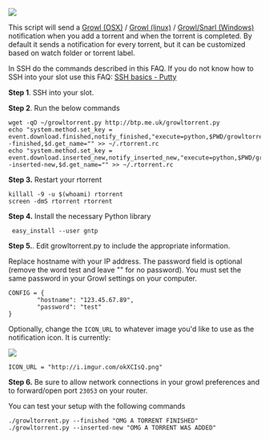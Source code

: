 
![](http://i.imgur.com/LxxHuH4.png)

This script will send a [Growl (OSX)](http://growl.info/) / [Growl (linux)](http://mattn.github.io/growl-for-linux/) / [Growl/Snarl (Windows)](http://www.prowlapp.com/faq.php#windows) notification when you add a torrent and when the torrent is completed. By default it sends a notification for every torrent, but it can be customized based on watch folder or torrent label.

In SSH do the commands described in this FAQ. If you do not know how to SSH into your slot use this FAQ: [SSH basics - Putty](https://www.feralhosting.com/faq/view?question=12)

**Step 1**. SSH into your slot.

**Step 2**. Run the below commands

~~~
wget -qO ~/growltorrent.py http://btp.me.uk/growltorrent.py
echo "system.method.set_key = event.download.finished,notify_finished,"execute=python,$PWD/growltorrent.py,--finished,$d.get_name="" >> ~/.rtorrent.rc
echo "system.method.set_key = event.download.inserted_new,notify_inserted_new,"execute=python,$PWD/growltorrent.py,--inserted-new,$d.get_name="" >> ~/.rtorrent.rc
~~~

**Step 3.** Restart your rtorrent

~~~
killall -9 -u $(whoami) rtorrent
screen -dmS rtorrent rtorrent
~~~

**Step 4.** Install the necessary Python library

~~~
 easy_install --user gntp
~~~

**Step 5.**. Edit growltorrent.py to include the appropriate information.

Replace hostname with your IP address. The password field is optional (remove the word test and leave "" for no password). You must set the same password in your Growl settings on your computer.

~~~
CONFIG = {
        "hostname": "123.45.67.89",
        "password": "test"
}
~~~

Optionally, change the `ICON_URL` to whatever image you'd like to use as the notification icon. It is currently:

![](http://i.imgur.com/okXCIsQ.png)

~~~
ICON_URL = "http://i.imgur.com/okXCIsQ.png"
~~~

**Step 6.** Be sure to allow network connections in your growl preferences and to forward/open port `23053` on your router. 

You can test your setup with the following commands

~~~
./growltorrent.py --finished "OMG A TORRENT FINISHED"
./growltorrent.py --inserted-new "OMG A TORRENT WAS ADDED"
~~~
